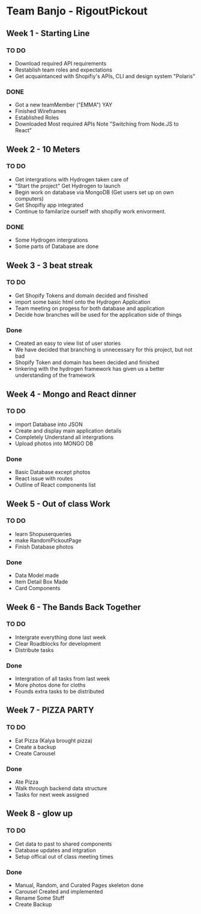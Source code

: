 # Team Banjo - RigoutPickout
## Week 1 - Starting Line
### TO DO 
 - Download required API requirements
 - Restablish team roles and expectations
 - Get acquaintanced with Shopifiy's APIs, CLI and design system "Polaris"
 ### DONE
 - Got a new teamMember ("EMMA") YAY
 - Finished Wireframes
 - Established Roles
 - Downloaded Most required APIs Note "Switching from Node.JS to React"

 ## Week 2 - 10 Meters
 ### TO DO
 - Get intergrations with Hydrogen taken care of
 - "Start the project" Get Hydrogen to launch
 - Begin work on database via MongoDB (Get users set up on own computers)
 - Get Shopifiy app integrated
 - Continue to familarize ourself with shopifiy work enivorment.
 ### DONE
 - Some Hydrogen intergrations
 - Some parts of Database are done
 
## Week 3 - 3 beat streak
### TO DO
- Get Shopify Tokens and domain decided and finished
- import some basic html onto the Hydrogen Application
- Team meeting on progess for both database and application
- Decide how branches will be used for the application side of things
### Done
- Created an easy to view list of user stories
- We have decided that branching is unnecessary for this project, but not bad
- Shopify Token and domain has been decided and finished
- tinkering with the hydrogen framework has given us a better understanding of the framework

## Week 4 - Mongo and React dinner
### TO DO 
- import Database into JSON
- Create and display main application details
- Completely Understand all intergrations
- Upload photos into MONGO DB
### Done
- Basic Database except photos
- React issue with routes
- Outline of React components list

## Week 5 - Out of class Work
### TO DO
- learn Shopuserqueries
- make RandomPickoutPage
- Finish Database photos
### Done
- Data Model made
- Item Detail Box Made
- Card Components

## Week 6 - The Bands Back Together
### TO DO
- Intergrate everything done last week
- Clear Roadblocks for development
- Distribute tasks
### Done
- Intergration of all tasks from last week
- More photos done for cloths
- Founds extra tasks to be distributed

## Week 7 - PIZZA PARTY
### TO DO
- Eat Pizza (Kalya brought pizza)
- Create a backup
- Create Carousel
### Done
- Ate Pizza
- Walk through backend data structure
- Tasks for next week assigned

## Week 8 - glow up
### TO DO
- Get data to past to shared components
- Database updates and intgration
- Setup offical out of class meeting times
### Done
- Manual, Random, and Curated Pages skeleton done
- Carousel Created and implemented
- Rename Some Stuff
- Create Backup